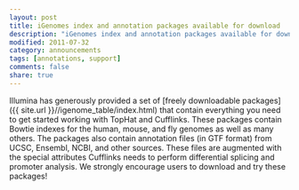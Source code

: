 ```yaml
---
layout: post
title: iGenomes index and annotation packages available for download
description: "iGenomes index and annotation packages available for download"
modified: 2011-07-32
category: announcements
tags: [annotations, support]
comments: false
share: true
---
```


Illumina has generously provided a set of [freely downloadable packages]({{ site.url }}//igenome_table/index.html) that contain everything you need to get started working with TopHat and Cufflinks. These packages contain Bowtie indexes for the human, mouse, and fly genomes as well as many others. The packages also contain annotation files (in GTF format) from UCSC, Ensembl, NCBI, and other sources. These files are augmented with the special attributes Cufflinks needs to perform differential splicing and promoter analysis. We strongly encourage users to download and try these packages!
